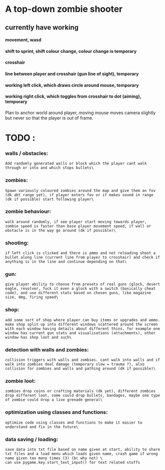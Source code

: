 # A top-down zombie shooter 
## currently have working 
#### movement, wasd 
#### shift to sprint, shift colour change, colour change is temporary 
#### crosshair 
#### line between player and crosshair (gun line of sight), temporary 
#### working left click, which draws circle around mouse, temporary 
#### working right click, which toggles from crosshair to dot (aiming), temporary 
Plan to anchor world around player, moving mouse moves camera slightly but never so that the player is out of frame.

# TODO : 
### walls / obstacles:
    Add randomly generated walls or block which the player cant walk through or into and which stops bullets\
### zombies:
    Spawn variously coloured zombies around the map and give them an fov (dk abt range yet), if player enters fov or if makes sound in range (dk if possible) start following player\
### zombie behaviour:
    walk around randomly, if see player start moving towards player, zombie speed is faster than base player movement speed, if wall or obstacle is in the way go around (dk if possible)\
### shooting:
    if left click is clicked and there is ammo and not reloading shoot a bullet along line (current line from player to crosshair) and check if anything is in the line and continue depending on that\
### gun:
    give player ability to choose from presets of real guns (glock, desert eagle, revolver, fuck it even a glock with a switch (basically cheat code), and use different stats based on chosen guns, like magazine size, dmg, firing speed\
### shop:
    add some sort of shop where player can buy items or upgrades and ammo. make shop split up into different windows scattered around the screen with each window having details about different thins, for example one window has current gun stats and visualisations (attachments), other window has shop loot and such\
### detection with walls and zombies:
    collision triggers with walls and zombies. cant walk into walls and if walk into zombies deal damage (temporary slow = trauma ?), also collision for zombies and walls and pathing around (dk if possible)\
### zombie loot:
    zombies drop coins or crafting materials (dk yet), different zombies drop different loot, some could drop bullets, bandages, maybe one type of zombie could drop a live grenade general\
### optimization using classes and functions:
    optimize code using classes and functions to make it easier to understand and fix in the future\
### data saving / loading:
    save data into txt file based on name given at start, ability to share txt files and a load menu which loads given name, crash game if wrong name given too many times (3) (bc why not) \
    can use pygame.key.start_text_input() for text related stuffs
